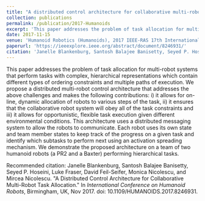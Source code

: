 ```yaml
---
title: "A distributed control architecture for collaborative multi-robot task allocation"
collection: publications
permalink: /publication/2017-Humanoids
excerpt: 'This paper addresses the problem of task allocation for multi-robot systems that perform tasks with complex, hierarchical representations which contain different types of ordering constraints and multiple paths of execution.'
date: 2017-11-15
venue: 'Humanoid Robotics (Humanoids), 2017 IEEE-RAS 17th International Conference on'
paperurl: 'https://ieeexplore.ieee.org/abstract/document/8246931/'
citation: 'Janelle Blankenburg, Santosh Balajee Banisetty, Seyed P. Hoseini, Luke Fraser, David Feil-Seifer, Monica Nicolescu, and Mircea Nicolescu. &quot;A Distributed Control Architecture for Collaborative Multi-Robot Task Allocation.&quot; In <i>International Conference on Humanoid Robots</i>, Birmingham, UK, Nov 2017. doi: 10.1109/HUMANOIDS.2017.8246931.'
---
```

This paper addresses the problem of task allocation for multi-robot systems that perform tasks with complex, hierarchical representations which contain different types of ordering constraints and multiple paths of execution. We propose a distributed multi-robot control architecture that addresses the above challenges and makes the following contributions: i) it allows for on-line, dynamic allocation of robots to various steps of the task, ii) it ensures that the collaborative robot system will obey all of the task constraints and iii) it allows for opportunistic, flexible task execution given different environmental conditions. This architecture uses a distributed messaging system to allow the robots to communicate. Each robot uses its own state and team member states to keep track of the progress on a given task and identify which subtasks to perform next using an activation spreading mechanism. We demonstrate the proposed architecture on a team of two humanoid robots (a PR2 and a Baxter) performing hierarchical tasks.
<!-- [Download paper here](http://academicpages.github.io/files/paper1.pdf) -->

Recommended citation: Janelle Blankenburg, Santosh Balajee Banisetty, Seyed P. Hoseini, Luke Fraser, David Feil-Seifer, Monica Nicolescu, and Mircea Nicolescu. &quot;A Distributed Control Architecture for Collaborative Multi-Robot Task Allocation.&quot; In <i>International Conference on Humanoid Robots</i>, Birmingham, UK, Nov 2017. doi: 10.1109/HUMANOIDS.2017.8246931.